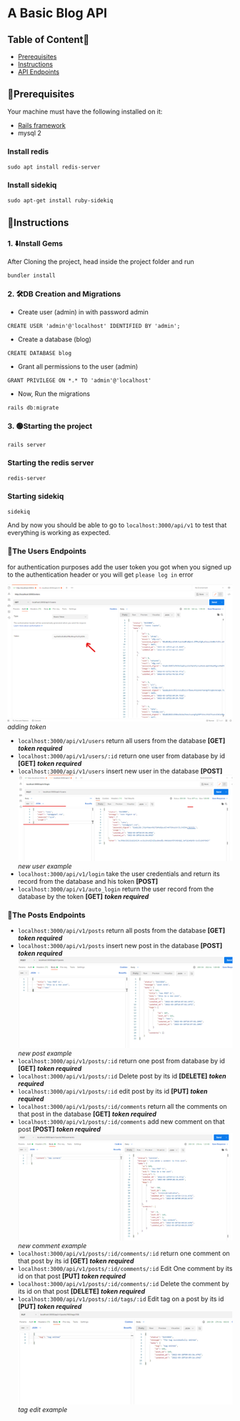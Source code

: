 # A Basic Blog API

## Table of Content📃

- [Prerequisites](#prerequisites)
- [Instructions](#instructions)
- [API Endpoints](#api-endpoints)

## 🥇Prerequisites

Your machine must have the following installed on it:

- [Rails framework](https://rubyonrails.org/2022/3/8/Rails-7-0-2-3-6-1-4-7-6-0-4-7-and-5-2-6-3-have-been-released)
- mysql 2

### Install redis

```
sudo apt install redis-server
```

### Install sidekiq

```
sudo apt-get install ruby-sidekiq
```

## 📝Instructions

### 1. ⬇️Install Gems

After Cloning the project, head inside the project folder and run

```
bundler install
```

### 2. 🛠️DB Creation and Migrations

- Create user (admin) in with password admin

```
CREATE USER 'admin'@'localhost' IDENTIFIED BY 'admin';
```

- Create a database (blog)

```
CREATE DATABASE blog
```

- Grant all permissions to the user (admin)

```
GRANT PRIVILEGE ON *.* TO 'admin'@'localhost'
```

- Now, Run the migrations

```
rails db:migrate
```

### 3. 🟢Starting the project

```
rails server
```

### Starting the redis server

```
redis-server
```

### Starting sidekiq

```
sidekiq
```

And by now you should be able to go to `localhost:3000/api/v1` to test that everything is working as expected.

### 🚧The Users Endpoints

for authentication purposes add the user token you got when you signed up to the authentication header or you will get `please log in` error

![Alt text](images\add_token.png)
_adding token_

- `localhost:3000/api/v1/users` return all users from the database **[GET]** **_token required_**
- `localhost:3000/api/v1/users/:id` return one user from database by id **[GET]** **_token required_**
- `localhost:3000/api/v1/users` insert new user in the database **[POST]**
![Alt text](images\user_request_body.png)
_new user example_
- `localhost:3000/api/v1/login` take the user credentials and return its record from the database and his token **[POST]**
- `localhost:3000/api/v1/auto_login` return the user record from the database by the token **[GET]** **_token required_**

### 🚧The Posts Endpoints

- `localhost:3000/api/v1/posts` return all posts from the database **[GET]** **_token required_**
- `localhost:3000/api/v1/posts` insert new post in the database **[POST]** **_token required_**
![Alt text](images\post_request_body.png)
_new post example_
- `localhost:3000/api/v1/posts/:id` return one post from database by id **[GET]** **_token required_**
- `localhost:3000/api/v1/posts/:id` Delete post by its id **[DELETE]** **_token required_**
- `localhost:3000/api/v1/posts/:id` edit post by its id **[PUT]** **_token required_**
- `localhost:3000/api/v1/posts/:id/comments` return all the comments on that post in the database **[GET]** **_token required_**
- `localhost:3000/api/v1/posts/:id/comments` add new comment on that post **[POST]** **_token required_**
![Alt text](images\comment_request_body.png)
_new comment example_
- `localhost:3000/api/v1/posts/:id/comments/:id` return one comment on that post by its id **[GET]** **_token required_**
- `localhost:3000/api/v1/posts/:id/comments/:id` Edit One comment by its id on that post **[PUT]** **_token required_**
- `localhost:3000/api/v1/posts/:id/comments/:id` Delete the comment by its id on that post **[DELETE]** **_token required_**
- `localhost:3000/api/v1/posts/:id/tags/:id` Edit tag on a post by its id **[PUT]** **_token required_**
![Alt text](images\tag_edit_request_body.png)
_tag edit example_
